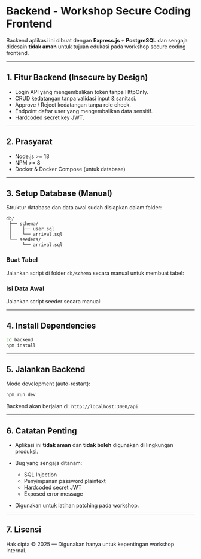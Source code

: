 # Backend - Workshop Secure Coding Frontend

Backend aplikasi ini dibuat dengan **Express.js + PostgreSQL** dan sengaja didesain **tidak aman** untuk tujuan edukasi pada workshop secure coding frontend.

---

## **1. Fitur Backend (Insecure by Design)**

* Login API yang mengembalikan token tanpa HttpOnly.
* CRUD kedatangan tanpa validasi input & sanitasi.
* Approve / Reject kedatangan tanpa role check.
* Endpoint daftar user yang mengembalikan data sensitif.
* Hardcoded secret key JWT.

---

## **2. Prasyarat**

* Node.js >= 18
* NPM >= 8
* Docker & Docker Compose (untuk database)

---

## **3. Setup Database (Manual)**

Struktur database dan data awal sudah disiapkan dalam folder:

```
db/
 ├── schema/
 │    ├── user.sql
 │    └── arrival.sql
 └── seeders/
      └── arrival.sql
```

### **Buat Tabel**

Jalankan script di folder `db/schema` secara manual untuk membuat tabel:

### **Isi Data Awal**

Jalankan script seeder secara manual:

---

## **4. Install Dependencies**

```bash
cd backend
npm install
```

---

## **5. Jalankan Backend**

Mode development (auto-restart):

```bash
npm run dev
```

Backend akan berjalan di: `http://localhost:3000/api`

---

## **6. Catatan Penting**

* Aplikasi ini **tidak aman** dan **tidak boleh** digunakan di lingkungan produksi.
* Bug yang sengaja ditanam:

  * SQL Injection
  * Penyimpanan password plaintext
  * Hardcoded secret JWT
  * Exposed error message
* Digunakan untuk latihan patching pada workshop.

---

## **7. Lisensi**

Hak cipta © 2025 — Digunakan hanya untuk kepentingan workshop internal.
